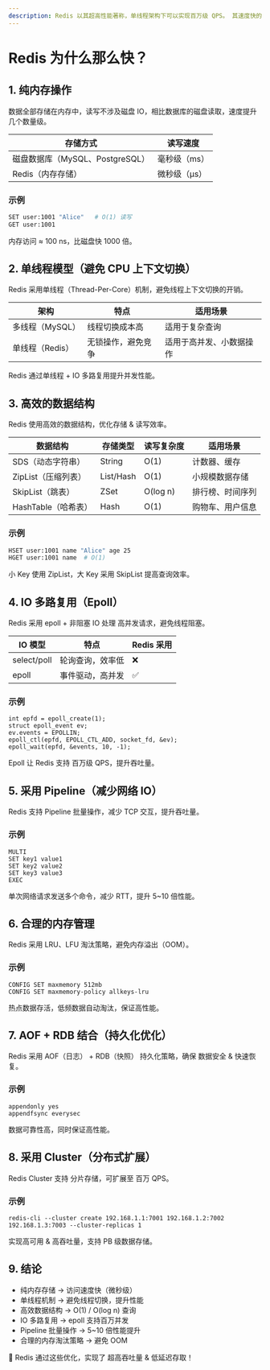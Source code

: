 ```yaml
---
description: Redis 以其超高性能著称，单线程架构下可以实现百万级 QPS。 其速度快的主要原因包括 纯内存操作、单线程机制、高效数据结构、IO 多路复用等。
---
```


# Redis 为什么那么快？

## 1. 纯内存操作

数据全部存储在内存中，读写不涉及磁盘 IO，相比数据库的磁盘读取，速度提升 几个数量级。

| 存储方式                    | 读写速度    |
| ----------------------- | ------- |
| 磁盘数据库（MySQL、PostgreSQL） | 毫秒级（ms） |
| Redis（内存存储）             | 微秒级（μs） |

### 示例

```sh
SET user:1001 "Alice"   # O(1) 读写
GET user:1001
```

内存访问 ≈ 100 ns，比磁盘快 1000 倍。

## 2. 单线程模型（避免 CPU 上下文切换）

Redis 采用单线程（Thread-Per-Core）机制，避免线程上下文切换的开销。

| 架构         | 特点        | 适用场景         |
| ---------- | --------- | ------------ |
| 多线程（MySQL） | 线程切换成本高   | 适用于复杂查询      |
| 单线程（Redis） | 无锁操作，避免竞争 | 适用于高并发、小数据操作 |

Redis 通过单线程 + IO 多路复用提升并发性能。

## 3. 高效的数据结构

Redis 使用高效的数据结构，优化存储 & 读写效率。

| 数据结构           | 存储类型      | 读写复杂度    | 适用场景     |
| -------------- | --------- | -------- | -------- |
| SDS（动态字符串）     | String    | O(1)     | 计数器、缓存   |
| ZipList（压缩列表）  | List/Hash | O(1)     | 小规模数据存储  |
| SkipList（跳表）   | ZSet      | O(log n) | 排行榜、时间序列 |
| HashTable（哈希表） | Hash      | O(1)     | 购物车、用户信息 |

### 示例

```sh
HSET user:1001 name "Alice" age 25
HGET user:1001 name  # O(1)
```

小 Key 使用 ZipList，大 Key 采用 SkipList 提高查询效率。

## 4. IO 多路复用（Epoll）

Redis 采用 epoll + 非阻塞 IO 处理 高并发请求，避免线程阻塞。

| IO 模型       | 特点       | Redis 采用 |
| ----------- | -------- | -------- |
| select/poll | 轮询查询，效率低 | ❌        |
| epoll       | 事件驱动，高并发 | ✅        |

### 示例

```
int epfd = epoll_create(1);
struct epoll_event ev;
ev.events = EPOLLIN;
epoll_ctl(epfd, EPOLL_CTL_ADD, socket_fd, &ev);
epoll_wait(epfd, &events, 10, -1);
```

Epoll 让 Redis 支持 百万级 QPS，提升吞吐量。

## 5. 采用 Pipeline（减少网络 IO）

Redis 支持 Pipeline 批量操作，减少 TCP 交互，提升吞吐量。

### 示例

```
MULTI
SET key1 value1
SET key2 value2
SET key3 value3
EXEC
```

单次网络请求发送多个命令，减少 RTT，提升 5\~10 倍性能。

## 6. 合理的内存管理

Redis 采用 LRU、LFU 淘汰策略，避免内存溢出（OOM）。

### 示例

```
CONFIG SET maxmemory 512mb
CONFIG SET maxmemory-policy allkeys-lru
```

热点数据存活，低频数据自动淘汰，保证高性能。

## 7. AOF + RDB 结合（持久化优化）

Redis 采用 AOF（日志） + RDB（快照） 持久化策略，确保 数据安全 & 快速恢复。

### 示例

```
appendonly yes
appendfsync everysec
```

数据可靠性高，同时保证高性能。

## 8. 采用 Cluster（分布式扩展）

Redis Cluster 支持 分片存储，可扩展至 百万 QPS。

### 示例

```
redis-cli --cluster create 192.168.1.1:7001 192.168.1.2:7002 192.168.1.3:7003 --cluster-replicas 1
```

实现高可用 & 高吞吐量，支持 PB 级数据存储。

## 9. 结论

* 纯内存存储 → 访问速度快（微秒级）
* 单线程机制 → 避免线程切换，提升性能
* 高效数据结构 → O(1) / O(log n) 查询
* IO 多路复用 → epoll 支持百万并发
* Pipeline 批量操作 → 5\~10 倍性能提升
* 合理的内存淘汰策略 → 避免 OOM&#x20;

🚀 Redis 通过这些优化，实现了 超高吞吐量 & 低延迟存取！
